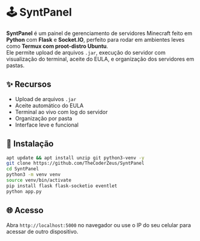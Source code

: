 # 🕹️ SyntPanel

**SyntPanel** é um painel de gerenciamento de servidores Minecraft feito em **Python** com **Flask** e **Socket.IO**, perfeito para rodar em ambientes leves como **Termux com proot-distro Ubuntu**.  
Ele permite upload de arquivos `.jar`, execução do servidor com visualização do terminal, aceite do EULA, e organização dos servidores em pastas.

## ✨ Recursos
- Upload de arquivos `.jar`
- Aceite automático do EULA
- Terminal ao vivo com log do servidor
- Organização por pasta
- Interface leve e funcional

## 🚀 Instalação
```bash
apt update && apt install unzip git python3-venv -y
git clone https://github.com/TheCoderZeus/SyntPanel
cd SyntPanel
python3 -m venv venv
source venv/bin/activate
pip install flask flask-socketio eventlet
python app.py
```

## 🌐 Acesso
Abra `http://localhost:5000` no navegador ou use o IP do seu celular para acessar de outro dispositivo.
